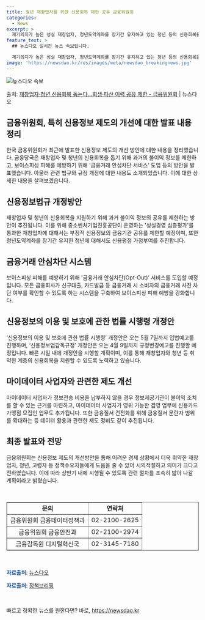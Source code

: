 ```yaml
---
title: 청년 재창업자를 위한 신용회복 제한 공유 금융위원회
categories:
  - News
excerpt: >
  재기의지가 높은 성실 재창업자, 청년도약계좌를 장기간 유지하고 있는 청년 등의 신용회복을 위해 과거 불이익 …
feature_text: >
  ## 뉴스다오 실시간 뉴스 속보입니다.

  재기의지가 높은 성실 재창업자, 청년도약계좌를 장기간 유지하고 있는 청년 등의 신용회복을 위해 과거 불이익 …
image: 'https://newsdao.kr/res/images/meta/newsdao_breakingnews.jpg'
---
```


![뉴스다오 속보](https://newsdao.kr/res/images/meta/newsdao_breakingnews.jpg)

<p>출처: <a href="https://newsdao.kr/3454" rel="dofollow">재창업자·청년 신용회복 돕는다…회생·파산 이력 공유 제한 - 금융위원회</a> | 뉴스다오</p>

<h2 data-ke-size="size26">금융위원회, 특히 신용정보 제도의 개선에 대한 발표 내용 정리</h2>
<p data-ke-size="size16">한국 금융위원회가 최근에 발표한 신용정보 제도의 개선 방안에 대한 내용을 정리했습니다. 금융당국은 재창업자 및 청년의 신용회복을 돕기 위해 과거의 불이익 정보를 제한하고, 보이스피싱 피해를 예방하기 위해 '금융거래 안심차단 서비스' 도입 등의 방안을 발표했습니다. 아울러 관련 법규와 규정 개정에 대한 내용도 소개되었습니다. 이에 대한 상세한 내용을 살펴보겠습니다.</p>

<h2 data-ke-size="size26">신용정보법규 개정방안</h2>
<p data-ke-size="size16">재창업자 및 청년의 신용회복을 지원하기 위해 과거 불이익 정보의 공유를 제한하는 방안이 추진됩니다. 이를 위해 중소벤처기업진흥공단이 운영하는 '성실경영 심층평가'를 통과한 재창업자에 대해서는 부정적 신용정보의 금융기관 공유를 제한할 예정이며, 또한 청년도약계좌를 장기간 유지한 청년에 대해서도 신용평점 가점부여를 추진합니다.</p>

<h2 data-ke-size="size26">금융거래 안심차단 시스템</h2>
<p data-ke-size="size16">보이스피싱 피해를 예방하기 위해 '금융거래 안심차단(Opt-Out)’ 서비스를 도입할 예정입니다. 모든 금융회사가 신규대출, 카드발급 등 금융거래 시 소비자의 금융거래 사전 차단 여부를 확인할 수 있도록 하는 시스템을 구축하여 보이스피싱 피해 예방을 강화합니다.</p>

<h2 data-ke-size="size26">신용정보의 이용 및 보호에 관한 법률 시행령 개정안</h2>
<p data-ke-size="size16">‘신용정보의 이용 및 보호에 관한 법률 시행령’ 개정안은 오는 5월 7일까지 입법예고를 진행하며, ‘신용정보업감독규정’ 개정안은 오는 4월 9일까지 규정변경예고를 진행할 예정입니다. 빠른 시일 내에 개정안을 시행할 계획이며, 이를 통해 재창업자와 청년 등 취약한 계층의 신용회복을 지원할 수 있도록 노력하고 있습니다.</p>

<h2 data-ke-size="size26">마이데이터 사업자와 관련한 제도 개선</h2>
<p data-ke-size="size16">마이데이터 사업자가 정보전송 비용을 납부하지 않을 경우 정보제공기관이 불이익 조치를 할 수 있는 근거를 마련하고, 마이데이터 사업자가 영위 가능한 겸영 업무에 신용카드가맹점 모집인 업무도 추가됩니다. 또한 금융질서 건전화를 위해 금융질서 문란자 범위를 확대하는 등 데이터 활용과 관련한 제도 정비도 같이 추진됩니다.</p>

<h2 data-ke-size="size26">최종 발표와 전망</h2>
<p data-ke-size="size16">금융위원회는 신용정보 제도의 개선방안을 통해 어려운 경제 상황에서 더욱 취약한 재창업자, 청년, 고령자 등 정책수요자들에게 도움을 줄 수 있어 시의적절하고 의미가 크다고 전하였습니다. 이에 따라 상반기 내에 시행될 수 있도록 관련 절차를 조속히 밟아 나갈 계획이라고 밝혔습니다.</p>
<p data-ke-size="size16">&nbsp;</p>
<table style="width: 100%;" border="1">
<tbody>
<tr>
<td style="text-align: center; height: 17px;"><b>문의</b></td>
<td style="text-align: center; height: 17px;"><b>연락처</b></td>
</tr>
<tr>
<td style="text-align: center; height: 17px;">금융위원회 금융데이터정책과</td>
<td style="text-align: center; height: 17px;">02-2100-2625</td>
</tr>
<tr>
<td style="text-align: center; height: 17px;">금융위원회 금융안전과</td>
<td style="text-align: center; height: 17px;">02-2100-2974</td>
</tr>
<tr>
<td style="text-align: center; height: 17px;">금융감독원 디지털혁신국</td>
<td style="text-align: center; height: 17px;">02-3145-7180</td>
</tr>
</tbody>
</table>
<p data-ke-size="size16">&nbsp;</p>
<p data-ke-size="size16"><b><span style="color: #1a5490;">자료출처</span></b>: <a href="https://newsdao.kr/3454">뉴스다오</a></p>
<p data-ke-size="size16"><b><span style="color: #1a5490;">자료출처</span></b>: <a href="www.korea.kr">정책브리핑</a></p>
<p data-ke-size="size16">&nbsp;</p> 

빠르고 정확한 뉴스를 원한다면? 바로, <a href="https://newsdao.kr" rel="dofollow">https://newsdao.kr</a>


